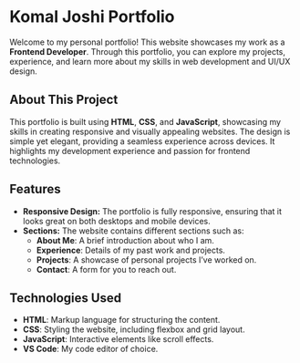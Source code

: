 # Komal Joshi Portfolio

Welcome to my personal portfolio! This website showcases my work as a **Frontend Developer**. Through this portfolio, you can explore my projects, experience, and learn more about my skills in web development and UI/UX design.

## About This Project

This portfolio is built using **HTML**, **CSS**, and **JavaScript**, showcasing my skills in creating responsive and visually appealing websites. The design is simple yet elegant, providing a seamless experience across devices. It highlights my development experience and passion for frontend technologies.

## Features

- **Responsive Design:** The portfolio is fully responsive, ensuring that it looks great on both desktops and mobile devices.
- **Sections:** The website contains different sections such as:
  - **About Me**: A brief introduction about who I am.
  - **Experience**: Details of my past work and projects.
  - **Projects**: A showcase of personal projects I’ve worked on.
  - **Contact**: A form for you to reach out.

## Technologies Used

- **HTML**: Markup language for structuring the content.
- **CSS**: Styling the website, including flexbox and grid layout.
- **JavaScript**: Interactive elements like scroll effects.
- **VS Code**: My code editor of choice.
